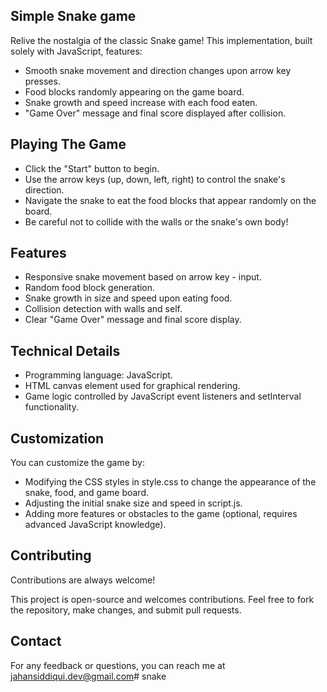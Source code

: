 
## Simple Snake game 

Relive the nostalgia of the classic Snake game! This implementation, built solely with JavaScript, features:

- Smooth snake movement and direction changes upon arrow key presses.
- Food blocks randomly appearing on the game board.
- Snake growth and speed increase with each food eaten.
- "Game Over" message and final score displayed after collision.
## Playing The Game
- Click the "Start" button to begin.
- Use the arrow keys (up, down, left, right) to control the snake's direction.
- Navigate the snake to eat the food blocks that appear randomly on the board.
- Be careful not to collide with the walls or the snake's own body!
## Features

- Responsive snake movement based on arrow key - input.
- Random food block generation.
- Snake growth in size and speed upon eating food.
- Collision detection with walls and self.
- Clear "Game Over" message and final score display.


## Technical Details
- Programming language: JavaScript.
- HTML canvas element used for graphical rendering.
- Game logic controlled by JavaScript event listeners and setInterval functionality.
## Customization
You can customize the game by:

- Modifying the CSS styles in style.css to change the appearance of the snake, food, and game board.
- Adjusting the initial snake size and speed in script.js.
- Adding more features or obstacles to the game (optional, requires advanced JavaScript knowledge).
## Contributing

Contributions are always welcome!

This project is open-source and welcomes contributions. Feel free to fork the repository, make changes, and submit pull requests.


## Contact

For any feedback or questions, you can reach me at jahansiddiqui.dev@gmail.com# snake
